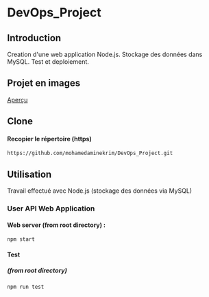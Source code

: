 # DevOps_Project
## Introduction
Creation d'une web application Node.js. Stockage des données dans MySQL. Test et deploiement.
## Projet en images
[Aperçu](ANNEX/ANNEXE.md)
## Clone
#### Recopier le répertoire (https)
	https://github.com/mohamedaminekrim/DevOps_Project.git
## Utilisation
Travail effectué avec Node.js (stockage des données via MySQL)
### User API Web Application 
#### Web server (from root directory) :
	npm start
#### Test
##### (from root directory)
	npm run test

